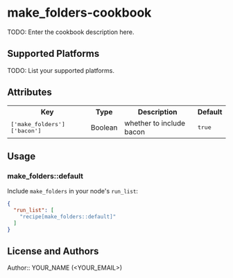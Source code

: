 # make_folders-cookbook

TODO: Enter the cookbook description here.

## Supported Platforms

TODO: List your supported platforms.

## Attributes

<table>
  <tr>
    <th>Key</th>
    <th>Type</th>
    <th>Description</th>
    <th>Default</th>
  </tr>
  <tr>
    <td><tt>['make_folders']['bacon']</tt></td>
    <td>Boolean</td>
    <td>whether to include bacon</td>
    <td><tt>true</tt></td>
  </tr>
</table>

## Usage

### make_folders::default

Include `make_folders` in your node's `run_list`:

```json
{
  "run_list": [
    "recipe[make_folders::default]"
  ]
}
```

## License and Authors

Author:: YOUR_NAME (<YOUR_EMAIL>)
